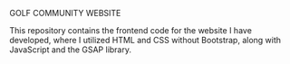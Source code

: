 GOLF COMMUNITY WEBSITE

This repository contains the frontend code for the website I have developed, where I utilized HTML and CSS without Bootstrap, along with JavaScript and the GSAP library.
